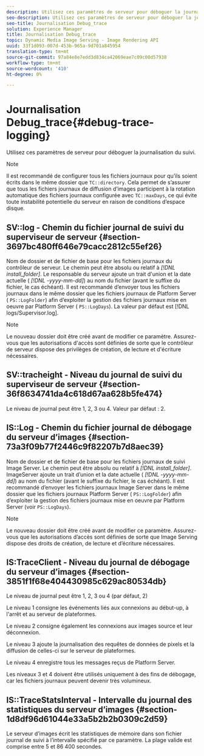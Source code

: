 ```yaml
---
description: Utilisez ces paramètres de serveur pour déboguer la journalisation du suivi.
seo-description: Utilisez ces paramètres de serveur pour déboguer la journalisation du suivi.
seo-title: Journalisation Debug_trace
solution: Experience Manager
title: Journalisation Debug_trace
topic: Dynamic Media Image Serving - Image Rendering API
uuid: 33f1d093-007d-453b-965a-9d701a845954
translation-type: tm+mt
source-git-commit: 97a84e8e7edd3d834ca42069eae7c09c00d57938
workflow-type: tm+mt
source-wordcount: '410'
ht-degree: 0%

---
```



# Journalisation Debug_trace{#debug-trace-logging}

Utilisez ces paramètres de serveur pour déboguer la journalisation du suivi.

>[!NOTE]
>
>Il est recommandé de configurer tous les fichiers journaux pour qu’ils soient écrits dans le même dossier que `TC::directory`. Cela permet de s’assurer que tous les fichiers journaux de diffusion d’images participent à la rotation automatique des fichiers journaux configurée avec `TC::maxDays`, ce qui évite toute instabilité potentielle du serveur en raison de conditions d’espace disque.

## SV::log - Chemin du fichier journal de suivi du superviseur de serveur {#section-3697bc480ff646e79cacc2812c55ef26}

Nom de dossier et de fichier de base pour les fichiers journaux du contrôleur de serveur. Le chemin peut être absolu ou relatif à *[!DNL install_folder]*. Le responsable du serveur ajoute un trait d&#39;union et la date actuelle ( *[!DNL -yyyy-mm-dd]*) au nom du fichier (avant le suffixe du fichier, le cas échéant). Il est recommandé d’envoyer tous les fichiers journaux dans le même dossier que les fichiers journaux de Platform Server ( `PS::LogFolder`) afin d’exploiter la gestion des fichiers journaux mise en oeuvre par Platform Server ( `PS::LogDays`). La valeur par défaut est [!DNL logs/Supervisor.log].

>[!NOTE]
>
>Le nouveau dossier doit être créé avant de modifier ce paramètre. Assurez-vous que les autorisations d&#39;accès sont définies de sorte que le contrôleur de serveur dispose des privilèges de création, de lecture et d&#39;écriture nécessaires.

## SV::tracheight - Niveau du journal de suivi du superviseur de serveur {#section-36f8634741da4c618d67aa628b5fe474}

Le niveau de journal peut être 1, 2, 3 ou 4. Valeur par défaut : 2.

## IS::Log - Chemin du fichier journal de débogage du serveur d’images {#section-73a3f09b77f2446c9f82207b7d8aec39}

Nom de dossier et de fichier de base pour les fichiers journaux de suivi Image Server. Le chemin peut être absolu ou relatif à *[!DNL install_folder]*. ImageServer ajoute un trait d’union et la date actuelle ( *[!DNL -yyyy-mm-dd]*) au nom du fichier (avant le suffixe du fichier, le cas échéant). Il est recommandé d’envoyer les fichiers journaux Image Server dans le même dossier que les fichiers journaux Platform Server ( `PS::LogFolder`) afin d’exploiter la gestion des fichiers journaux mise en oeuvre par Platform Server (voir `PS::LogDays`).

>[!NOTE]
>
>Le nouveau dossier doit être créé avant de modifier ce paramètre. Assurez-vous que les autorisations d’accès sont définies de sorte que Image Serving dispose des droits de création, de lecture et d’écriture nécessaires.

## IS:TraceClient - Niveau du journal de débogage du serveur d’images {#section-3851f1f68e404430985c629ac80534db}

Le niveau de journal peut être 1, 2, 3 ou 4 (par défaut, 2)

Le niveau 1 consigne les événements liés aux connexions au début-up, à l&#39;arrêt et au serveur de plateformes.

Le niveau 2 consigne également les connexions aux images source et leur déconnexion.

Le niveau 3 ajoute la journalisation des requêtes de données de pixels et la diffusion de celles-ci sur le serveur de plateformes.

Le niveau 4 enregistre tous les messages reçus de Platform Server.

Les niveaux 3 et 4 doivent être utilisés uniquement à des fins de débogage, car les fichiers journaux peuvent devenir très volumineux.

## IS::TraceStatsInterval - Intervalle du journal des statistiques du serveur d’images {#section-1d8df96d61044e33a5b2b2b0309c2d59}

Le serveur d’images écrit les statistiques de mémoire dans son fichier journal de suivi à l’intervalle spécifié par ce paramètre. La plage valide est comprise entre 5 et 86 400 secondes.
